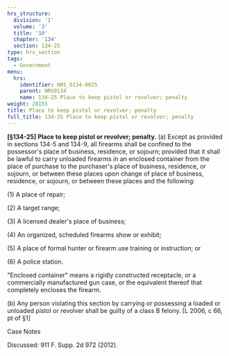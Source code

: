 ```yaml
---
hrs_structure:
  division: '1'
  volume: '3'
  title: '10'
  chapter: '134'
  section: 134-25
type: hrs_section
tags:
  - Government
menu:
  hrs:
    identifier: HRS_0134-0025
    parent: HRS0134
    name: 134-25 Place to keep pistol or revolver; penalty
weight: 28155
title: Place to keep pistol or revolver; penalty
full_title: 134-25 Place to keep pistol or revolver; penalty
---
```

**[§134-25] Place to keep pistol or revolver; penalty.** (a) Except as provided in sections 134-5 and 134-9, all firearms shall be confined to the possessor's place of business, residence, or sojourn; provided that it shall be lawful to carry unloaded firearms in an enclosed container from the place of purchase to the purchaser's place of business, residence, or sojourn, or between these places upon change of place of business, residence, or sojourn, or between these places and the following:

(1) A place of repair;

(2) A target range;

(3) A licensed dealer's place of business;

(4) An organized, scheduled firearms show or exhibit;

(5) A place of formal hunter or firearm use training or instruction; or

(6) A police station.

"Enclosed container" means a rigidly constructed receptacle, or a commercially manufactured gun case, or the equivalent thereof that completely encloses the firearm.

(b) Any person violating this section by carrying or possessing a loaded or unloaded pistol or revolver shall be guilty of a class B felony. [L 2006, c 66, pt of §1]

Case Notes

Discussed: 911 F. Supp. 2d 972 (2012).